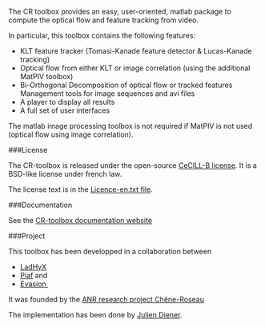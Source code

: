 The CR toolbox provides an easy, user-oriented, matlab package to compute the optical flow and feature tracking from video.

In particular, this toolbox contains the following features:

 - KLT feature tracker (Tomasi-Kanade feature detector & Lucas-Kanade tracking)
 - Optical flow from either KLT or image correlation (using the additional MatPIV toolbox)
 - Bi-Orthogonal Decomposition of optical flow or tracked features
Management tools for image sequences and avi files
 - A player to display all results
 - A full set of user interfaces

The matlab image processing toolbox is not required if MatPIV is not used (optical flow using image correlation).

###License

The CR-toolbox is released under the open-source [CeCILL-B  license](http://www.cecill.info/licences.en.html). It is a BSD-like license under french law.

The license text is in the [Licence-en.txt file](Licence-en.txt).


###Documentation

See the [CR-toolbox documentation website](https://sites.google.com/site/crtoolbox/)


###Project

This toolbox has been developped in a collaboration between

 - [LadHyX](http://www.ladhyx.polytechnique.fr/)
 - [Piaf](http://www6.clermont.inra.fr/piaf) and
 - [Evasion ](http://www-evasion.imag.fr/)

It was founded by the [ANR research project Chêne-Roseau](http://www.agence-nationale-recherche.fr/projet-anr/?tx_lwmsuivibilan_pi2%5BCODE%5D=ANR-06-BLAN-0210)  

The implementation has been done by [Julien Diener](https://github.com/julien-diener).


